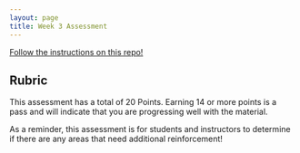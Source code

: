 ```yaml
---
layout: page
title: Week 3 Assessment
---
```


[Follow the instructions on this repo!](https://github.com/turingschool-examples/Launch-Mod2-DoctorsOffice)

## Rubric

This assessment has a total of 20 Points. Earning 14 or more points is a pass and will indicate that you are progressing well with the material.

As a reminder, this assessment is for students and instructors to determine if there are any areas that need additional reinforcement!
